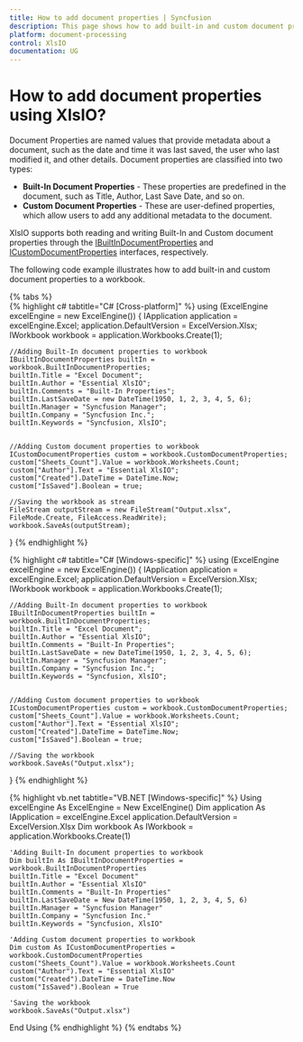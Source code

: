 ```yaml
---
title: How to add document properties | Syncfusion
description: This page shows how to add built-in and custom document properties using the Syncfusion .NET Excel library (XlsIO).
platform: document-processing
control: XlsIO
documentation: UG
---
```


# How to add document properties using XlsIO?

Document Properties are named values that provide metadata about a document, such as the date and time it was last saved, the user who last modified it, and other details. Document properties are classified into two types:

* **Built-In Document Properties** - These properties are predefined in the document, such as Title, Author, Last Save Date, and so on.
* **Custom Document Properties** - These are user-defined properties, which allow users to add any additional metadata to the document.

XlsIO supports both reading and writing Built-In and Custom document properties through the [IBuiltInDocumentProperties](https://help.syncfusion.com/cr/document-processing/Syncfusion.XlsIO.IBuiltInDocumentProperties.html) and [ICustomDocumentProperties](https://help.syncfusion.com/cr/document-processing/Syncfusion.XlsIO.ICustomDocumentProperties.html) interfaces, respectively.

The following code example illustrates how to add built-in and custom document properties to a workbook.

{% tabs %}  
{% highlight c# tabtitle="C# [Cross-platform]" %}
using (ExcelEngine excelEngine = new ExcelEngine())
{
    IApplication application = excelEngine.Excel;
    application.DefaultVersion = ExcelVersion.Xlsx;
    IWorkbook workbook = application.Workbooks.Create(1);

    //Adding Built-In document properties to workbook
    IBuiltInDocumentProperties builtIn = workbook.BuiltInDocumentProperties;
    builtIn.Title = "Excel Document";
    builtIn.Author = "Essential XlsIO";
    builtIn.Comments = "Built-In Properties";
    builtIn.LastSaveDate = new DateTime(1950, 1, 2, 3, 4, 5, 6);
    builtIn.Manager = "Syncfusion Manager";
    builtIn.Company = "Syncfusion Inc.";
    builtIn.Keywords = "Syncfusion, XlsIO";


    //Adding Custom document properties to workbook
    ICustomDocumentProperties custom = workbook.CustomDocumentProperties;
    custom["Sheets_Count"].Value = workbook.Worksheets.Count;
    custom["Author"].Text = "Essential XlsIO";
    custom["Created"].DateTime = DateTime.Now;
    custom["IsSaved"].Boolean = true;

    //Saving the workbook as stream
    FileStream outputStream = new FileStream("Output.xlsx", FileMode.Create, FileAccess.ReadWrite);
    workbook.SaveAs(outputStream);
}
{% endhighlight %}

{% highlight c# tabtitle="C# [Windows-specific]" %}
using (ExcelEngine excelEngine = new ExcelEngine())
{
    IApplication application = excelEngine.Excel;
    application.DefaultVersion = ExcelVersion.Xlsx;
    IWorkbook workbook = application.Workbooks.Create(1);

    //Adding Built-In document properties to workbook
    IBuiltInDocumentProperties builtIn = workbook.BuiltInDocumentProperties;
    builtIn.Title = "Excel Document";
    builtIn.Author = "Essential XlsIO";
    builtIn.Comments = "Built-In Properties";
    builtIn.LastSaveDate = new DateTime(1950, 1, 2, 3, 4, 5, 6);
    builtIn.Manager = "Syncfusion Manager";
    builtIn.Company = "Syncfusion Inc.";
    builtIn.Keywords = "Syncfusion, XlsIO";


    //Adding Custom document properties to workbook
    ICustomDocumentProperties custom = workbook.CustomDocumentProperties;
    custom["Sheets_Count"].Value = workbook.Worksheets.Count;
    custom["Author"].Text = "Essential XlsIO";
    custom["Created"].DateTime = DateTime.Now;
    custom["IsSaved"].Boolean = true;

    //Saving the workbook
    workbook.SaveAs("Output.xlsx");
}
{% endhighlight %}

{% highlight vb.net tabtitle="VB.NET [Windows-specific]" %}
Using excelEngine As ExcelEngine = New ExcelEngine()
    Dim application As IApplication = excelEngine.Excel
    application.DefaultVersion = ExcelVersion.Xlsx
    Dim workbook As IWorkbook = application.Workbooks.Create(1)

    'Adding Built-In document properties to workbook
    Dim builtIn As IBuiltInDocumentProperties = workbook.BuiltInDocumentProperties
    builtIn.Title = "Excel Document"
    builtIn.Author = "Essential XlsIO"
    builtIn.Comments = "Built-In Properties"
    builtIn.LastSaveDate = New DateTime(1950, 1, 2, 3, 4, 5, 6)
    builtIn.Manager = "Syncfusion Manager"
    builtIn.Company = "Syncfusion Inc."
    builtIn.Keywords = "Syncfusion, XlsIO"

    'Adding Custom document properties to workbook
    Dim custom As ICustomDocumentProperties = workbook.CustomDocumentProperties
    custom("Sheets_Count").Value = workbook.Worksheets.Count
    custom("Author").Text = "Essential XlsIO"
    custom("Created").DateTime = DateTime.Now
    custom("IsSaved").Boolean = True

    'Saving the workbook
    workbook.SaveAs("Output.xlsx")
End Using
{% endhighlight %}
{% endtabs %}